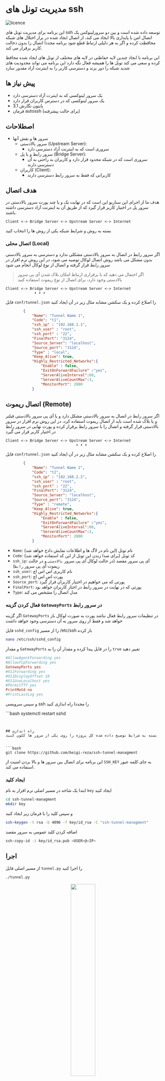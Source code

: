 # مدیریت تونل های ssh
![licence](https://img.shields.io/github/license/beigi-reza/ssh-tunnel-managment)

این برنامه برای مدیریت تونل های ssh توسعه داده شده است و بین دو سرورلینوکس یک اتصال امن با پایداری بالا ایجاد می کند، از اتصال ایجاد شده در برار اختلال های شبکه محافظت کرده و اگر به هر دلیلی ارتباط قطع شود برنامه مجددا اتصال  را بدون دخالت کاربر برقرار می کند. 

ابن برنامه با ابجاد چندین لایه حفاظتی در لایه های مختلف از تونل های ایجاد شده محافظ کرده و سعی می کتد تونل ها را همیشه فعال نگه دارد
این برنامه می تواند محدودیت های شدید شبکه را دور بزند و دسترسی کاربر را به اینترنت آزاد مقدور سازد


## پیش نیاز ها

- یک سرور لینوکسی که به اینترت آزاد دسترسی دارد
- یک سرور لینوکسی که در دسترس کاربران قرار دارد
- پایتون نگارش 3.1
- فرمان autossh (برای حالت پیشرفته)


## اصطلاحات
-  سرور ها و نقش آنها
    - سرور بالادستی (Upstream Server):
        - سروری است که به اینترنت آزاد دسترسی دارد         
    - سرور رابط و یا پل (Bridge Server):
        -  سروری است که در شبکه محدود قرار دارد و کاربران به راحتی به آن دسترسی دارند 
    - کاربران (Client): 
        - کاربرانی که فقط به سرور رابط دسترسی دارند 

## هدف اتصال
هدف ما از اجرای این سناریو این است که در نهایت یک و یا چند پورت سرور بالادستی در سرور پل در اختیار کاربر قرار گیرد که از طریق آن به اینترنت آزاد دسترسی داشته باشند.

```
Client <-> Bridge Server <-> Upstream Server <-> Internet
```

بسته به روش و شرایط شبکه یکی از روش ها را انتخاب کنید

### اتصال محلی (Local)

اگر سرور رابط در اتصال به سرور بالادستی مشکلی ندارد و دسترسی به سرور بالادستی بدون مشکل می باشد روش اتصال لوکال توصیه می شود، در این روش نرم افزار در سرور رابط قرار گرفته و اتصال از نوع لوکال انجام می شود 

>اگر احتمال می دهید که با برقراری ارتباط امکان بلاک شدن آی پی سرور بالادستی وجود دارد، برای اتصال از نوع ریموت استفاده کنید

```
Client <-> Bridge Server <-> Upstream Server <-> Internet
             ⬆️ ⬆️ ⬆️
 ```

فایل `conf/tunnel.json` را اصلاح کرده و یک سکشن مشابه مثال زیر در آن ایجاد کنید 

```json
        {
            "Name": "Tunnel Name 1",
            "Code": "t1",
            "ssh_ip" : "192.168.1.1",
            "ssh_user" : "root",
            "ssh_port" : "22",            
            "FinalPort": "3124",
            "Source_Server": "localhost",
            "Source_port": "3124",
            "Type" : "local",
            "Keep_Alive": true,
            "Highly_Restricted_Networks":{
                "Enable" : false,
                "ExitOnForwardFailure" :"yes",
                "ServerAliveInterval":60,
                "ServerAliveCountMax":3,
                "MonitorPort": 2000
            }                
```

## اتصال ریموت (Remote)

اگر سرور رابط در اتصال به سرور بالادستی مشکل دارد و یا آی پی سرور بالادستی فیلتر و یا بلاک شده است باید از اتصال ریموت استفاده کرد، 
در این روش نرم افزار در سرور بالادستی قرار گرفته و اتصال را با سرور رابط برقرار کرده و پورت نهایی در سرور رابط در اختیار کاربر قرار می گیرد 

```
Client <-> Bridge Server <-> Upstream Server <-> Internet
                                ⬆️ ⬆️ ⬆️
 ```


فایل `conf/tunnel.json` را اصلاح کرده و یک سکشن مشابه مثال زیر در آن ایجاد کنید 

```json
        {
            "Name": "Tunnel Name 2",
            "Code": "t2",
            "ssh_ip" : "192.168.2.2",
            "ssh_user" : "root",
            "ssh_port" : "22",            
            "FinalPort": "3124",
            "Source_Server": "localhost",
            "Source_port": "3124",
            "Type" : "remote",
            "Keep_Alive": true,
            "Highly_Restricted_Networks":{
                "Enable" : false,
                "ExitOnForwardFailure" :"yes",
                "ServerAliveInterval":60,
                "ServerAliveCountMax":3,
                "MonitorPort": 2000
            }                
```

- `Name`: نام تونل (این نام در لاگ ها و اطلاعات نمایش دادخ خواهد شد)
- `Code`: کد تونل (برای صدا زندن این تونل از این کد استفاده خواهد شد)
- `ssh_ip`: آی پی سرور مقصد (در حالت لوکال آی پی سرور `بالادستی` و در حالت ریموت آی پی سرور `رابط`)
- `ssh_user`: نام کاربری اس اس اچ
- `ssh_port`: پورت اس اس اچ
- `Source_port`: پورتی که می خواهیم در اختیار کاربران قرار گیرد
- `FinalPort`: پورتی که در نهایت در سرور رابط در اختار کاربران خواهد بود 
- `Type`: مدل اتصال را مشخص می کند 


### فعال کردن گزینه `GatewayPorts` در سرور رابط

اگر گزینه `GatewayPorts` در تنظیمات سرور رابط فعال نباشد پورت به صورت لوکال باز خواهد شد و فقط از روی سرور به آن دسترسی وجود خواهد داشت 

فایل `sshd_config` را از مسیر /etc/ssh باز کرده

```bash 
nano /etc/ssh/sshd_config
```
و مقدار `GatewayPorts` را در فایل پیدا کرده و مقدار آن را به `true` تغییر دهید 

```conf
#AllowAgentForwarding yes
#AllowTcpForwarding yes
GatewayPorts yes
#X11Forwarding yes
#X11DisplayOffset 10
#X11UseLocalhost yes
#PermitTTY yes
PrintMotd no
#PrintLastLog yes
```

و سپس سرویسی ssh را مجددا راه اندازی کنید

‍‍‍```bash
systemctl restart sshd
```


## راه اندازی
بسته به شرایط توضیح داده شده کل پروژه را روی یکی از سرور ها کلون کنید


```bash
git clone https://github.com/beigi-reza/ssh-tunnel-managment
```
این برنامه برای اتصال بین سرور ها و بالا بردن امنیت از `SSH_KEY` به جای کلمه عبور استفاده می کند.

### ایجاد کلید

ابتدا یک شاخه در مسیر اصلی نرم افزار به نام `key` ایجاد کنید

```bash
cd ssh-tunnel-managment
mkdir key
```
و سپس کلید را با فرمان زیر ایجاد کنبد

```bash
ssh-keygen -t rsa -b 4096 -f key/id_rsa -C "ssh-tunnel-managment"
```
اضافه کردن کلید عمومی به سرور مقصد 

```bash
ssh-copy-id -i key/id_rsa.pub <USER>@<IP>
```

## اجرا

از مسیر اصلی فایل `tunnel.py` را اجرا کنید 

```bash
./tunnel.py
```

<p align="center">
    <img src="docs/MainMenu.png" style="width:40%; height:auto;">
</p>

برای استارت همه توتل ها کلید `s` را بزنید 

<p align="center">
    <img src="docs/MainMenu-started.png" style="width:40%; height:auto;">
</p>

برای توقف همه تونل ها کلید `d` را بزنید 

### مدیریت تونل ها

برای مشاهده جزییات یک کلبد و تغییر وضعیت آن کد آن را در منوی اصلی وارد کنید

<p align="center">
    <img src="docs/tunnel-detail.png" style="width:50%; height:auto;">
</p>


##  حالت محدودیت شدید شبکه

 در حالت معمولی این نرم افزار از تونل های بر قرار شده در برابر اختلالات شبکه محافظت می کند ولی اگر با اختلالات شدید شبکه روبرو هستید و یا به دلیل تنظیمات انجام شده در سطج ارائه دهنده خدمات و یا زیر ساخت اتصالات تونل پس از مدتی قطع می شوند بهتر است حالت `محدودیت شدید شبکه` را فعال کنید 

## فعال سازی حالت محدودیت شدید شبکه

نرم افزار autossh را بر روی سرور نصب کنید


in Debian/Ubuntu

```bash
sudo apt update
sudo apt-get install autossh
```

in Fedora/Centos/RHEL

```bash
sudo yum install autossh
```

in Arch Linux
```bash
sudo pacman -S autossh
```

در تنظیمات تونل تغییرات زیر را اعمال کنید

در بخش `Highly_Restricted_Networks` گزینه `Enable` را `true` کنید 

```json
        {
            "Name": "Tunnel Name 2",
            "Code": "t2",
            "ssh_ip" : "192.168.2.2",
            "ssh_user" : "root",
            "ssh_port" : "22",            
            "FinalPort": "3124",
            "Source_Server": "localhost",
            "Source_port": "3124",
            "Type" : "remote",
            "Keep_Alive": true,
            "Highly_Restricted_Networks":{
                "Enable" : true,
                "ExitOnForwardFailure" :"yes",
                "ServerAliveInterval":60,
                "ServerAliveCountMax":3,
                "MonitorPort": 
            }                
```

### مانیتور کردن پورت 
اگر امکان دسترسی به پورت های دیگری در سرور مقصد دارید یک پورت دیگر را برای تونل تخصیص دهید و در بخش `MonitorPort` وارد کنید . 
دقت کنید این پورت در سرور مقصد باز خواهد شد و بایدبرای هر تونل  اختصاصی باشد 
مقدار `0` این گزینه را غیر فعال می کند

```json
{
    ..
    ..    
    "Keep_Alive": true,
    "Highly_Restricted_Networks":{
        "Enable" : true,
        "ExitOnForwardFailure" :"yes",
        "ServerAliveInterval":60,
        "ServerAliveCountMax":3,
        "MonitorPort": 2100    
}
```

## زنده نگهداشتن تونل در هر شرایط

در صورت راه اندازی سرویس `keep-alive` تونل های برقرار شده تحت هر شرایطی فعال نگه داشته خواهند شد، حتی با راه اندازی مجدد و یا بسته شدن تونل توسط کاربر تونل مجددا فعال خواهد شد.
تنها راه غیر متوقف کردن تونل ها توقف سرویس `keep-alive`خواهد بود.

برای اینکه یک تونل در حالت `keep-alive` نگهداشته شود، گزینه `keep-live` در تنظیمات آن باید در حالت `true` باشد


```json
        {
            ..
            ...
            "Source_port": "3124",
            "Type" : "remote",
            "Keep_Alive": true,
            ..
            ..
        }
```

### فعال کردن سرویس keep-alive

یک شاخه به نام logs در مسیر اصلی نرم افزار ایجاد کنید

```bash
mkdir logs
```

یک فایل به نام `keep-alive.service` در مسیر `/etc/systemd/system/` ایجاد کنید 


```bash
nano /etc/systemd/system/keep-alive.service
```

خطوط آن را به آن اضافه کنید و در صورت لزوم مسیر نرم افزار را اصلاح کنید

```
[Unit]
Description=Keep Alive Service
After=network.target

[Service]
User=root
WorkingDirectory=/root/ssh-tunnel-managment
ExecStart=/usr/bin/python3 /ssh-tunnel-managment/keep-alive.py
Restart=always
RestartSec=10

[Install]
WantedBy=multi-user.target
```

سرویس را فعال کنید 

```bash
sudo systemctl daemon-reload
sudo systemctl enable keep-alive.service
```

و برای راه اندازی

```bash
sudo systemctl start keep-alive.service
```

برای بررسی وضعیت تونل ها می توانید فایل `tunnel.py` را اجرا کنید و یا از فایل `KeepAlivelog.csv` ایجاد شده در شاخه لاگ مراجه کنید

```bash
tail -f logs/KeepAlivelog.csv
```

## اجرا به صورت پارمتر های خط فرمان (Command line Argument)

امکان راه اندای و یا توقف تونل ها از طریق حط فرمان هم وجود دارد 


راه اندازی همه تونل ها
```
./tunnel.py -s
```

توقف همه تونل ها
```
./tunnel.py -d
```

راه اندازی مجدد تونل ها
```
./tunnel.py -s
```

## مشکلات رایج

تونل فعال نمی شود وبا بلافاصله پس از فعال شدن غیر فعال می گردد

 - ایراد در تنظیمات 
 - پورت نهایی آزاد نمی باشد.
 - کلید ssh به درستی راه اندازی نشده است.

تونل فعال است و پورت مقصد هم باز شده است ولی هیچ اطلاعاتی دریافت نمی گردد
 
 - پورت مبدا اشتباه است 
 - اگر نوع تونل ریموت می باشد، گزینه GatewayPorts فعال نشده است .



